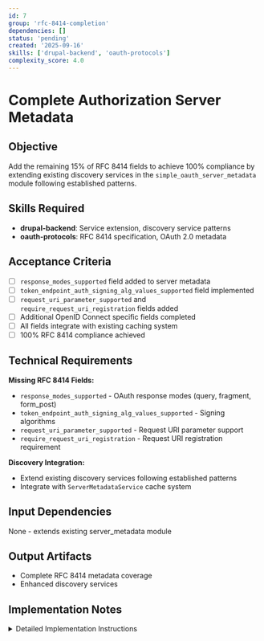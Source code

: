 ```yaml
---
id: 7
group: 'rfc-8414-completion'
dependencies: []
status: 'pending'
created: '2025-09-16'
skills: ['drupal-backend', 'oauth-protocols']
complexity_score: 4.0
---
```


# Complete Authorization Server Metadata

## Objective

Add the remaining 15% of RFC 8414 fields to achieve 100% compliance by extending existing discovery services in the `simple_oauth_server_metadata` module following established patterns.

## Skills Required

- **drupal-backend**: Service extension, discovery service patterns
- **oauth-protocols**: RFC 8414 specification, OAuth 2.0 metadata

## Acceptance Criteria

- [ ] `response_modes_supported` field added to server metadata
- [ ] `token_endpoint_auth_signing_alg_values_supported` field implemented
- [ ] `request_uri_parameter_supported` and `require_request_uri_registration` fields added
- [ ] Additional OpenID Connect specific fields completed
- [ ] All fields integrate with existing caching system
- [ ] 100% RFC 8414 compliance achieved

## Technical Requirements

**Missing RFC 8414 Fields:**

- `response_modes_supported` - OAuth response modes (query, fragment, form_post)
- `token_endpoint_auth_signing_alg_values_supported` - Signing algorithms
- `request_uri_parameter_supported` - Request URI parameter support
- `require_request_uri_registration` - Request URI registration requirement

**Discovery Integration:**

- Extend existing discovery services following established patterns
- Integrate with `ServerMetadataService` cache system

## Input Dependencies

None - extends existing server_metadata module

## Output Artifacts

- Complete RFC 8414 metadata coverage
- Enhanced discovery services

## Implementation Notes

<details>
<summary>Detailed Implementation Instructions</summary>

Extend existing discovery services following the patterns in `GrantTypeDiscoveryService` and `EndpointDiscoveryService`:

**New Discovery Service Methods:**

Add to `GrantTypeDiscoveryService`:

```php
public function getResponseModesSupported(): array {
  // Return supported response modes: query, fragment, form_post
  // Detect based on available grant types and configuration
}
```

Add to `ClaimsAuthDiscoveryService`:

```php
public function getTokenEndpointAuthSigningAlgValuesSupported(): array {
  // Return supported signing algorithms for token endpoint auth
  // Based on configured JWT signing capabilities
}

public function getRequestUriParameterSupported(): bool {
  // Check if request URI parameter is supported
}

public function getRequireRequestUriRegistration(): bool {
  // Check if request URI registration is required
}
```

**Integration with ServerMetadataService:**

Extend `generateMetadata()` method in `ServerMetadataService`:

```php
protected function generateMetadata(array $config_override = []): array {
  // ... existing code ...

  // Add missing fields
  $metadata['response_modes_supported'] = $this->grantTypeDiscovery->getResponseModesSupported();
  $metadata['token_endpoint_auth_signing_alg_values_supported'] = $this->claimsAuthDiscovery->getTokenEndpointAuthSigningAlgValuesSupported();
  $metadata['request_uri_parameter_supported'] = $this->claimsAuthDiscovery->getRequestUriParameterSupported();
  $metadata['require_request_uri_registration'] = $this->claimsAuthDiscovery->getRequireRequestUriRegistration();

  // ... rest of existing code ...
}
```

**Cache Integration:**
Use existing `getCacheTags()` system - no changes needed as new fields are dynamically discovered.

Follow the exact same patterns as existing discovery service methods for consistency.

</details>
